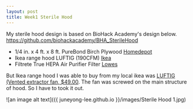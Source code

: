 ```yaml
---
layout: post
title: Week1 Sterile Hood
---
```


My sterile hood design is based on BioHack Academy's design below.
<https://github.com/biohackacademy/BHA_SterileHood>

- 1/4 in. x 4 ft. x 8 ft. PureBond Birch Plywood [Homedepot](https://www.homedepot.com/p/Columbia-Forest-Products-1-4-in-x-4-ft-x-8-ft-PureBond-Birch-Plywood-165891/100092485)
- Ikea range hood LUFTIG (190CFM) [Ikea](https://www.ikea.com/us/en/catalog/products/20222533/)
- Filtrete True HEPA Air Purifier Filter [Lowes](https://www.lowes.com/pd/Filtrete-True-HEPA-Air-Purifier-Filter/1000772692)


But Ikea range hood I was able to buy from my local ikea was [LUFTIG (Vented extractor fan, $49.00](https://www.ikea.com/us/en/catalog/products/20222533/).
The fan was screwed on the main structure of hood. So I have to took it out.

![an image alt text]({{ juneyong-lee.github.io }}/images/Sterile Hood 1.jpg)


